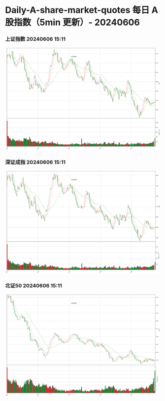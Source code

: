 
# Daily-A-share-market-quotes 每日 A 股指数（5min 更新）- 20240606

### 上证指数 20240606 15:11
![](./fig/2024/6/20240606-sh000001.png)

### 深证成指 20240606 15:11
![](./fig/2024/6/20240606-sz399001.png)

### 北证50 20240606 15:11
![](./fig/2024/6/20240606-bj899050.png)

